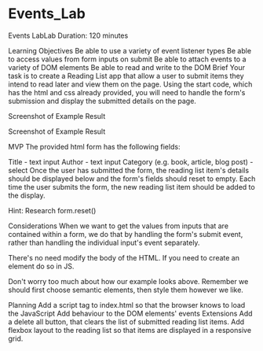 # Events_Lab

Events LabLab Duration: 120 minutes

Learning Objectives
Be able to use a variety of event listener types
Be able to access values from form inputs on submit
Be able to attach events to a variety of DOM elements
Be able to read and write to the DOM
Brief
Your task is to create a Reading List app that allow a user to submit items they intend to read later and view them on the page. Using the start code, which has the html and css already provided, you will need to handle the form's submission and display the submitted details on the page.

Screenshot of Example Result

Screenshot of Example Result

MVP
The provided html form has the following fields:

Title - text input
Author - text input
Category (e.g. book, article, blog post) - select
Once the user has submitted the form, the reading list item's details should be displayed below and the form's fields should reset to empty. Each time the user submits the form, the new reading list item should be added to the display.

Hint: Research form.reset()

Considerations
When we want to get the values from inputs that are contained within a form, we do that by handling the form's submit event, rather than handling the individual input's event separately.

There's no need modify the body of the HTML. If you need to create an element do so in JS.

Don't worry too much about how our example looks above. Remember we should first choose semantic elements, then style them however we like.

Planning
Add a script tag to index.html so that the browser knows to load the JavaScript
Add behaviour to the DOM elements' events
Extensions
Add a delete all button, that clears the list of submitted reading list items.
Add flexbox layout to the reading list so that items are displayed in a responsive grid.
